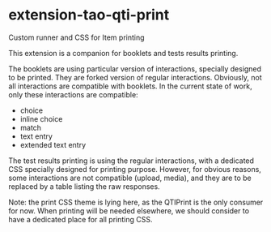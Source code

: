 # extension-tao-qti-print

Custom runner and CSS for Item printing

This extension is a companion for booklets and tests results printing.

The booklets are using particular version of interactions, specially designed to be printed. They are forked version of regular interactions.
Obviously, not all interactions are compatible with booklets. In the current state of work, only these interactions are compatible:
- choice
- inline choice
- match
- text entry
- extended text entry

The test results printing is using the regular interactions, with a dedicated CSS specially designed for printing purpose.
However, for obvious reasons, some interactions are not compatible (upload, media), and they are to be replaced by a table listing the raw responses.

Note: the print CSS theme is lying here, as the QTIPrint is the only consumer for now. 
When printing will be needed elsewhere, we should consider to have a dedicated place for all printing CSS. 

